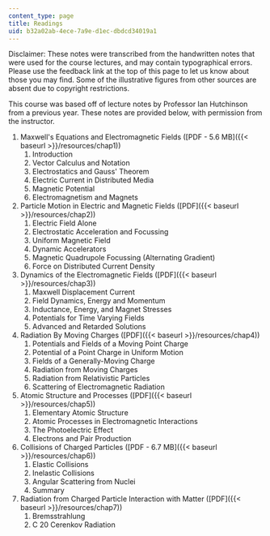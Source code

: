 ```yaml
---
content_type: page
title: Readings
uid: b32a02ab-4ece-7a9e-d1ec-dbdcd34019a1
---
```


Disclaimer: These notes were transcribed from the handwritten notes that were used for the course lectures, and may contain typographical errors. Please use the feedback link at the top of this page to let us know about those you may find. Some of the illustrative figures from other sources are absent due to copyright restrictions.

This course was based off of lecture notes by Professor Ian Hutchinson from a previous year. These notes are provided below, with permission from the instructor.

1.  Maxwell's Equations and Electromagnetic Fields ([PDF - 5.6 MB]({{< baseurl >}}/resources/chap1))
    1.  Introduction
    2.  Vector Calculus and Notation
    3.  Electrostatics and Gauss' Theorem
    4.  Electric Current in Distributed Media
    5.  Magnetic Potential
    6.  Electromagnetism and Magnets
2.  Particle Motion in Electric and Magnetic Fields ([PDF]({{< baseurl >}}/resources/chap2))
    1.  Electric Field Alone
    2.  Electrostatic Acceleration and Focussing
    3.  Uniform Magnetic Field
    4.  Dynamic Accelerators
    5.  Magnetic Quadrupole Focussing (Alternating Gradient)
    6.  Force on Distributed Current Density
3.  Dynamics of the Electromagnetic Fields ([PDF]({{< baseurl >}}/resources/chap3))
    1.  Maxwell Displacement Current
    2.  Field Dynamics, Energy and Momentum
    3.  Inductance, Energy, and Magnet Stresses
    4.  Potentials for Time Varying Fields
    5.  Advanced and Retarded Solutions
4.  Radiation By Moving Charges ([PDF]({{< baseurl >}}/resources/chap4))
    1.  Potentials and Fields of a Moving Point Charge
    2.  Potential of a Point Charge in Uniform Motion
    3.  Fields of a Generally-Moving Charge
    4.  Radiation from Moving Charges
    5.  Radiation from Relativistic Particles
    6.  Scattering of Electromagnetic Radiation
5.  Atomic Structure and Processes ([PDF]({{< baseurl >}}/resources/chap5))
    1.  Elementary Atomic Structure
    2.  Atomic Processes in Electromagnetic Interactions
    3.  The Photoelectric Effect
    4.  Electrons and Pair Production
6.  Collisions of Charged Particles ([PDF - 6.7 MB]({{< baseurl >}}/resources/chap6))
    1.  Elastic Collisions
    2.  Inelastic Collisions
    3.  Angular Scattering from Nuclei
    4.  Summary
7.  Radiation from Charged Particle Interaction with Matter ([PDF]({{< baseurl >}}/resources/chap7))
    1.  Bremsstrahlung
    2.  C 20 Cerenkov Radiation